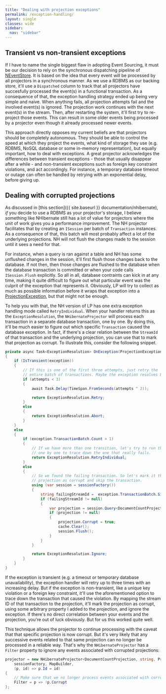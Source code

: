 ```yaml
---
title: "Dealing with projection exceptions"
permalink: /exception-handling/
layout: single
classes: wide
sidebar:
  nav: "sidebar"
---
```


## Transient vs non-transient exceptions
If I have to name the single biggest flaw in adopting Event Sourcing, it must be our decision to rely on the synchronous dispatching pipeline of [NEventStore](https://github.com/NEventStore/NEventStore). It is based on the idea that every event will be processed by all projectors in a synchronous manner. As we use a RDBMS as our backing store, it'll use a `Dispatched` column to track that all projectors have succesfully processed the event(s) in a functional transaction. As a consequence of that, the exception handling strategy ended up being very simple and naive. When anything fails, all projection attempts fail and the involved event(s) is ignored. The projection work continues with the next event(s) in the stream. Then, after restarting the system, it'll first try to re-project those events. This can result in some older events being processed by a projector even though it already processed newer events. 

This approach directly opposes my current beliefs are that projectors should be completely autonomous. They should be able to control the speed at which they project the events, what kind of storage they use (e.g. RDBMS, NoSQL database or some in-memory representation), but equally important, how to deal with exceptions. A great projector acknowledges the differences between transient exceptions - those that usually disappear after a while - and non-transient exceptions such as foreign key constraint violations, and act accordingly. For instance, a temporary database timeout or outage can often be handled by retrying with an exponential delay, before giving up.

## Dealing with corrupted projections
As discussed in [this section]({{ site.baseurl }} documentation/nhibernate), _if_ you decide to use a RDBMS as your projector's storage, I believe something like NHIbernate still has a lot of value for projectors where the unit of work gives you a performance improvement. The NH projector facilitates that by creating an `ISession` per batch of `Transaction` instances. As a consequence of that, this batch will most probably affect a lot of the underlying projections. NH will not flush the changes made to the session until it sees a need for that. 

For instance, when a query is ran against a table and NH has some unflushed changes in the session, it'll first flush those changes back to the database. If not then, then those changes are flushed to the database when the database transaction is committed or when your code calls `ISession.Flush` explicitly. So all in all, database contraints can kick in at any time, making it quite difficult to figure out what particular event was the culprit of the exception that represents it. Obviously, LP will try to collect as much as possible information before it wraps that exception into a [ProjectionException](https://github.com/liquidprojections/LiquidProjections/blob/master/Src/LiquidProjections/ProjectionException.cs), but that might not be enough. 

To help you with that, the NH version of LP has one extra exception handling mode called `RetryIndividual`. When your handler returns this as the `ExceptionResolution`, the `NHibernateProjector` will process each transaction in a separate database transaction, one by one. By doing this, it'll be much easier to figure out which specific `Transaction` caused the database exception. In fact, if there's a clear relation between the `StreamId` of that transaction and the underlying projection, you can use that to mark that projection as corrupt. To illustrate this, consider the following snippet. 

```csharp
private async Task<ExceptionResolution> OnException(ProjectionException exception, int attempts, CancellationToken cancellationToken)
{
    if (IsTransient(exception))
    {
        // If this is one of the first three attempts, just retry the 
        // entire batch of transactions. Maybe the exception resolves by itself. Otherwise just abort.
        if (attempts < 3)
        {
            await Task.Delay(TimeSpan.FromSeconds(attempts ^ 2));

            return ExceptionResolution.Retry;
        }
        else
        {
            return ExceptionResolution.Abort;
        }
    }
    else
    {
        if (exception.TransactionBatch.Count > 1)
        {
            // If we have more than one transition, let's try to run them 
            // one by one to trace down the one that really fails.
            return ExceptionResolution.RetryIndividual;
        }
        else
        {
            // So we found the failing transaction. So let's mark it the affected 
            // projection as corrupt and skip the transaction.
            using (var session = sessionFactory())
            {
                string failingStreamId =  exception.TransactionBatch.Single().StreamId;
                if (failingStreamId != null)
                {
                    var projection = session.Query<DocumentCountProjection>().SingleOrDefault(x => x.Id == failingStreamId);
                    if (projection != null)
                    {
                        projection.Corrupt = true;
                        cache.Clear();
                        session.Flush();
                    }
                }
            }

            return ExceptionResolution.Ignore;
        }
    }
}
```

If the exception is transient (e.g. a timeout or temporary database unavailability), the exception handler will retry up to three times with an increasing delay. But if the exception is non-transient, like a unique key violation or a foreign key constraint, it'll use the aforementioned option to trace down the transaction that caused the violation. By mapping the stream ID of that transaction to the projection, it'll mark the projection as corrupt, using some arbitrary property I added to the projection, and ignore the exception. If there's no direct correlation between your events and the projection, you're out of luck obviously. But for us this worked quite well.

This technique allows the projector to continue processing with the caveat that that specific projection is now corrupt. But it's very likely that any successive events related to that same projection can no longer be processed in a reliable way. That's why the `NHibernateProjector` has a `Filter` property to ignore any events associated with corrupted projections:

```csharp
projector = new NHibernateProjector<DocumentCountProjection, string, ProjectorState>(
    sessionFactory, MapBuilder,
    (p, id) => p.Id = id)
{
    // Make sure that we no longer process events associated with corrupted projections. 
    Filter = p => !p.Corrupt
};
```
